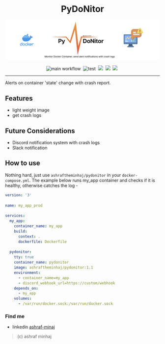 <div align="center">

# PyDoNitor
![banner](docs/banner.png)

![main workflow](https://github.com/ashraf-minhaj/pydonitor/actions/workflows/image_manager.yml/badge.svg)&nbsp;
![test](https://github.com/ashraf-minhaj/pydonitor/actions/workflows/high_level_test.yml/badge.svg)&nbsp;
![](https://img.shields.io/badge/version-1.2%20alpha-orange?style=plastic&logo=version)&nbsp;
![](https://img.shields.io/badge/Docker--blue?style=plastic&logo=docker)&nbsp;
![](https://img.shields.io/badge/Python-3.10-blue?style=plastic&logo=python)&nbsp;
<!-- ![](https://img.shields.io/badge/Github%20Actions-white?style=plastic&logo=githubactions)&nbsp; -->
</div>

----------

Alerts on container 'state' change with crash report.

## Features
- light weight image
- get crash logs

## Future Considerations
- Discord notification system with crash logs
- Slack notification

## How to use
Nothing hard, just use `ashraftheminhaj/pydonitor` in your `docker-compose.yml`. The example below runs my_app container and checks if it is healthy, otherwise catches the log -
```yml
version: '3'

name: my_app_prod

services:
  my_app:
    container_name: my_app
    build:
      context: .
      dockerfile: Dockerfile

  pydonitor:
    tty: true
    container_name: pydonitor
    image: ashraftheminhaj/pydonitor:1.1
    environment:
      - container_name=my_app
      - discord_webhook_url=https://custom/webhook
    depends_on:
      - my_app
    volumes:
      - /var/run/docker.sock:/var/run/docker.sock
```

### Find me 
* linkedin [ashraf-minaj](https://www.linkedin.com/in/ashraf-minhaj)

> (c) ashraf minhaj
